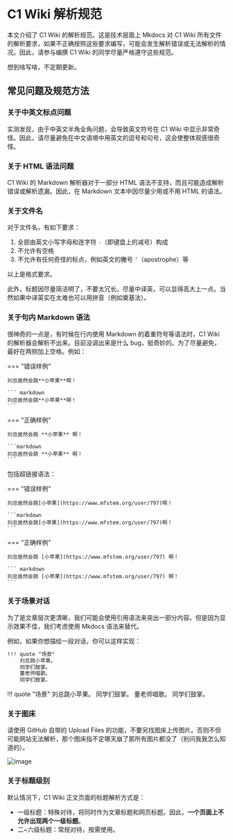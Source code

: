 # C1 Wiki 解析规范

本文介绍了 C1 Wiki 的解析规范。这是技术层面上 Mkdocs 对 C1 Wiki 所有文件的解析要求，如果不正确按照这些要求编写，可能会发生解析错误或无法解析的情况。因此，请参与编撰 C1 Wiki 的同学尽量严格遵守这些规范。

想到啥写啥，不定期更新。

## 常见问题及规范方法

### 关于中英文标点问题

实测发现，由于中英文半角全角问题，会导致英文符号在 C1 Wiki 中显示非常奇怪。因此，请尽量避免在中文语境中用英文的逗号和句号，这会使整体观感很奇怪。

### 关于 HTML 语法问题

C1 Wiki 的 Markdown 解析器对于一部分 HTML 语法不支持，而且可能造成解析错误或解析遗漏。因此，在 Markdown 文本中因尽量少用或不用 HTML 的语法。

### 关于文件名

对于文件名，有如下要求：

1. 全部由英文小写字母和连字符 `-`（即键盘上的减号）构成
2. 不允许有空格
3. 不允许有任何奇怪的标点，例如英文的撇号 `’`（apostrophe）等

以上是格式要求。

此外，标题因尽量简洁明了，不要太冗长。尽量中译英，可以显得高大上一点。当然如果中译英实在太难也可以用拼音（例如奠基法）。

### 关于句内 Markdown 语法

很神奇的一点是，有时候在行内使用 Markdown 的着重符号等语法时，C1 Wiki 的解析器会解析不出来。目前没调出来是什么 bug，挺奇妙的。为了尽量避免，最好在两侧加上空格。例如：

=== "错误样例"

    刘总居然会跳**小苹果**啊！
    
    ``` markdown
    刘总居然会跳**小苹果**啊！
    ```

=== "正确样例"

    刘总居然会跳 **小苹果** 啊！
    
    ```markdown
    刘总居然会跳 **小苹果** 啊！
    ```

包括超链接语法：

=== "错误样例"

    刘总居然会跳[小苹果](https://www.mfstem.org/user/797)啊！
    
    ```markdown
    刘总居然会跳[小苹果](https://www.mfstem.org/user/797)啊！
    ```

=== "正确样例"

    刘总居然会跳 [小苹果](https://www.mfstem.org/user/797) 啊！
    
    ``` markdown
    刘总居然会跳 [小苹果](https://www.mfstem.org/user/797) 啊！
    ```

### 关于场景对话

为了是文章层次更清晰，我们可能会使用引用语法来突出一部分内容。但是因为显示效果不佳，我们考虑使用 Mkdocs 语法来替代。

例如，如果你想描绘一段对话，你可以这样实现：

``` markdown
!!! quote "场景"
	刘总跳小苹果。
	同学们鼓掌。
	董老师唱歌。
	同学们鼓掌。
```

!!! quote "场景"
	刘总跳小苹果。
	同学们鼓掌。
	董老师唱歌。
	同学们鼓掌。

### 关于图床

请使用 GitHub 自带的 Upload Files 的功能，不要另找图床上传图片。否则不但可能网站无法解析，那个图床指不定哪天崩了那所有图片都没了（别问我我怎么知道的）。

![image](https://github.com/user-attachments/assets/63625dc9-d5ae-4801-8a7e-1d51a168ad79)

### 关于标题级别

默认情况下，C1 Wiki 正文页面的标题解析方式是：

- 一级标题：特殊对待，将同时作为文章标题和网页标题。因此，**一个页面上不允许出现两个一级标题**。
- 二~六级标题：常规对待，按需使用。